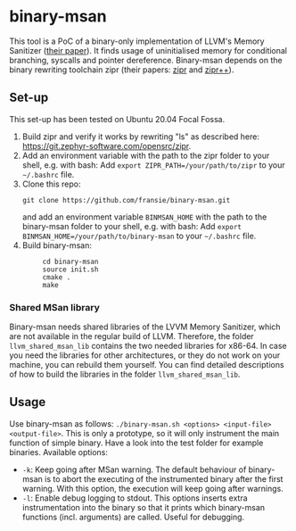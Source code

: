 # binary-msan

This tool is a PoC of a binary-only implementation of LLVM's Memory Sanitizer ([their paper](https://doi.org/10.1109/CGO.2015.7054186)).
It finds usage of uninitialised memory for conditional branching, syscalls and pointer dereference.
Binary-msan depends on the binary rewriting toolchain zipr (their papers:
[zipr](https://doi.org/10.1109/DSN.2017.27) and [zipr++](https://doi.org/10.1145/3141235.3141240)).

## Set-up

This set-up has been tested on Ubuntu 20.04 Focal Fossa.

1. Build zipr and verify it works by rewriting "ls" as described here: https://git.zephyr-software.com/opensrc/zipr.
2. Add an environment variable with the path to the zipr folder to your shell, e.g. with bash: Add
``export ZIPR_PATH=/your/path/to/zipr`` to your ```~/.bashrc``` file.
4. Clone this repo:
   ```
   git clone https://github.com/fransie/binary-msan.git
   ```
   and add an environment variable `BINMSAN_HOME` with the path to the binary-msan folder to your shell, e.g. with bash: Add
   ``export BINMSAN_HOME=/your/path/to/binary-msan`` to your ```~/.bashrc``` file.
5. Build binary-msan:
   ```
        cd binary-msan
        source init.sh
        cmake .
        make
   ```

### Shared MSan library

Binary-msan needs shared libraries of the LVVM Memory Sanitizer, which are not available in the regular build of LLVM.
Therefore, the folder `llvm_shared_msan_lib` contains the two needed libraries for x86-64. In case you need the libraries
for other architectures, or they do not work on your machine, you can rebuild them yourself. You can find detailed
descriptions of how to build the libraries in the folder `llvm_shared_msan_lib`.

## Usage

Use binary-msan as follows: ```./binary-msan.sh <options> <input-file> <output-file>```. This is only a prototype,
so it will only instrument the main function of simple binary. Have a look into the test folder for example binaries.
Available options:
- `-k`: Keep going after MSan warning. The default behaviour of binary-msan is to abort the executing of the instrumented
binary after the first warning. With this option, the execution will keep going after warnings.
- `-l`: Enable debug logging to stdout. This options inserts extra instrumentation into the binary so that it prints
which binary-msan functions (incl. arguments) are called. Useful for debugging.